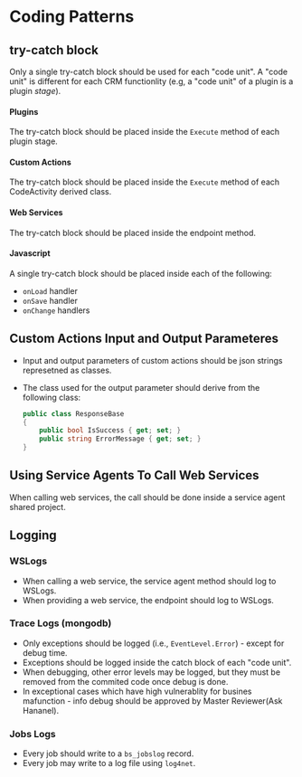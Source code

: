 # Coding Patterns

## try-catch block

Only a single try-catch block should be used for each "code unit". 
A "code unit" is different for each CRM functionlity (e.g, a "code unit" of a plugin is a plugin *stage*).

#### Plugins

The try-catch block should be placed inside the `Execute` method of each plugin stage.

#### Custom Actions

The try-catch block should be placed inside the `Execute` method of each CodeActivity derived class.

#### Web Services

The try-catch block should be placed inside the endpoint method.

#### Javascript

A single try-catch block should be placed inside each of the following:
- `onLoad` handler
- `onSave` handler
- `onChange` handlers

## Custom Actions Input and Output Parameteres

- Input and output parameters of custom actions should be json strings represetned as classes.
- The class used for the output parameter should derive from the following class:  

  ```csharp
  public class ResponseBase
  {
      public bool IsSuccess { get; set; }
      public string ErrorMessage { get; set; }
  }
  ```
  
## Using Service Agents To Call Web Services

When calling web services, the call should be done inside a service agent shared project.

## Logging

### WSLogs

- When calling a web service, the service agent method should log to WSLogs.
- When providing a web service, the endpoint should log to WSLogs.

### Trace Logs (mongodb)

- Only exceptions should be logged (i.e., `EventLevel.Error`) - except for debug time.
- Exceptions should be logged inside the catch block of each "code unit".
- When debugging, other error levels may be logged, but they must be removed from the commited code once debug is done.
- In exceptional cases which have high vulnerablity for busines mafunction - info debug should be approved by Master Reviewer(Ask Hananel). 
### Jobs Logs

- Every job should write to a `bs_jobslog` record.
- Every job may write to a log file using `log4net`.


